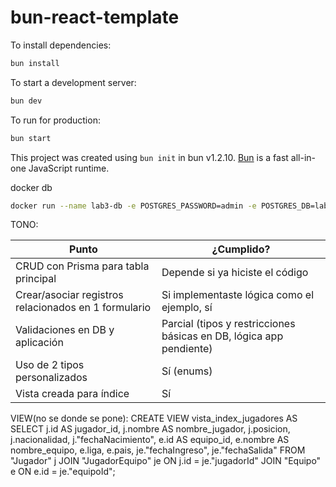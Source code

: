 # bun-react-template

To install dependencies:

```bash
bun install
```

To start a development server:

```bash
bun dev
```

To run for production:

```bash
bun start
```

This project was created using `bun init` in bun v1.2.10. [Bun](https://bun.sh) is a fast all-in-one JavaScript runtime.

docker db

```bash
docker run --name lab3-db -e POSTGRES_PASSWORD=admin -e POSTGRES_DB=lab3 -p 5432:5432 -d postgres
```
TONO:

| Punto                                                | ¿Cumplido?                                                          |
| ---------------------------------------------------- | ------------------------------------------------------------------- |
| CRUD con Prisma para tabla principal                 | Depende si ya hiciste el código                                     |
| Crear/asociar registros relacionados en 1 formulario | Si implementaste lógica como el ejemplo, sí                         |
| Validaciones en DB y aplicación                      | Parcial (tipos y restricciones básicas en DB, lógica app pendiente) |
| Uso de 2 tipos personalizados                        | Sí (enums)                                                          |
| Vista creada para índice                             | Sí                                                                  |

VIEW(no se donde se pone):
CREATE VIEW vista_index_jugadores AS
SELECT
  j.id AS jugador_id,
  j.nombre AS nombre_jugador,
  j.posicion,
  j.nacionalidad,
  j."fechaNacimiento",
  e.id AS equipo_id,
  e.nombre AS nombre_equipo,
  e.liga,
  e.pais,
  je."fechaIngreso",
  je."fechaSalida"
FROM "Jugador" j
JOIN "JugadorEquipo" je ON j.id = je."jugadorId"
JOIN "Equipo" e ON e.id = je."equipoId";
